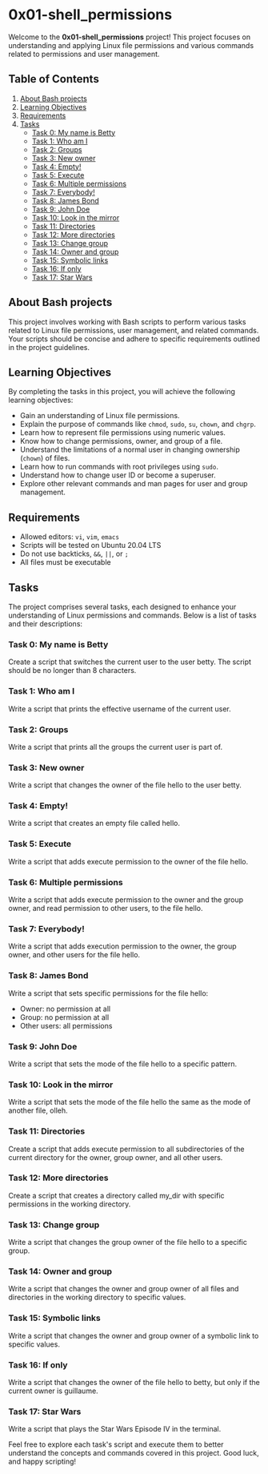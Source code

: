 # 0x01-shell_permissions

Welcome to the **0x01-shell_permissions** project! This project focuses on understanding and applying Linux file permissions and various commands related to permissions and user management.

## Table of Contents

1. [About Bash projects](#about-bash-projects)
2. [Learning Objectives](#learning-objectives)
3. [Requirements](#requirements)
4. [Tasks](#tasks)
   - [Task 0: My name is Betty](#task-0-my-name-is-betty)
   - [Task 1: Who am I](#task-1-who-am-i)
   - [Task 2: Groups](#task-2-groups)
   - [Task 3: New owner](#task-3-new-owner)
   - [Task 4: Empty!](#task-4-empty)
   - [Task 5: Execute](#task-5-execute)
   - [Task 6: Multiple permissions](#task-6-multiple-permissions)
   - [Task 7: Everybody!](#task-7-everybody)
   - [Task 8: James Bond](#task-8-james-bond)
   - [Task 9: John Doe](#task-9-john-doe)
   - [Task 10: Look in the mirror](#task-10-look-in-the-mirror)
   - [Task 11: Directories](#task-11-directories)
   - [Task 12: More directories](#task-12-more-directories)
   - [Task 13: Change group](#task-13-change-group)
   - [Task 14: Owner and group](#task-14-owner-and-group)
   - [Task 15: Symbolic links](#task-15-symbolic-links)
   - [Task 16: If only](#task-16-if-only)
   - [Task 17: Star Wars](#task-17-star-wars)

## About Bash projects

This project involves working with Bash scripts to perform various tasks related to Linux file permissions, user management, and related commands. Your scripts should be concise and adhere to specific requirements outlined in the project guidelines.

## Learning Objectives

By completing the tasks in this project, you will achieve the following learning objectives:

- Gain an understanding of Linux file permissions.
- Explain the purpose of commands like `chmod`, `sudo`, `su`, `chown`, and `chgrp`.
- Learn how to represent file permissions using numeric values.
- Know how to change permissions, owner, and group of a file.
- Understand the limitations of a normal user in changing ownership (`chown`) of files.
- Learn how to run commands with root privileges using `sudo`.
- Understand how to change user ID or become a superuser.
- Explore other relevant commands and man pages for user and group management.

## Requirements

- Allowed editors: `vi`, `vim`, `emacs`
- Scripts will be tested on Ubuntu 20.04 LTS
- Do not use backticks, `&&`, `||`, or `;`
- All files must be executable

## Tasks

The project comprises several tasks, each designed to enhance your understanding of Linux permissions and commands. Below is a list of tasks and their descriptions:

### Task 0: My name is Betty

Create a script that switches the current user to the user betty. The script should be no longer than 8 characters.

### Task 1: Who am I

Write a script that prints the effective username of the current user.

### Task 2: Groups

Write a script that prints all the groups the current user is part of.

### Task 3: New owner

Write a script that changes the owner of the file hello to the user betty.

### Task 4: Empty!

Write a script that creates an empty file called hello.

### Task 5: Execute

Write a script that adds execute permission to the owner of the file hello.

### Task 6: Multiple permissions

Write a script that adds execute permission to the owner and the group owner, and read permission to other users, to the file hello.

### Task 7: Everybody!

Write a script that adds execution permission to the owner, the group owner, and other users for the file hello.

### Task 8: James Bond

Write a script that sets specific permissions for the file hello:
- Owner: no permission at all
- Group: no permission at all
- Other users: all permissions

### Task 9: John Doe

Write a script that sets the mode of the file hello to a specific pattern.

### Task 10: Look in the mirror

Write a script that sets the mode of the file hello the same as the mode of another file, olleh.

### Task 11: Directories

Create a script that adds execute permission to all subdirectories of the current directory for the owner, group owner, and all other users.

### Task 12: More directories

Create a script that creates a directory called my_dir with specific permissions in the working directory.

### Task 13: Change group

Write a script that changes the group owner of the file hello to a specific group.

### Task 14: Owner and group

Write a script that changes the owner and group owner of all files and directories in the working directory to specific values.

### Task 15: Symbolic links

Write a script that changes the owner and group owner of a symbolic link to specific values.

### Task 16: If only

Write a script that changes the owner of the file hello to betty, but only if the current owner is guillaume.

### Task 17: Star Wars

Write a script that plays the Star Wars Episode IV in the terminal.

Feel free to explore each task's script and execute them to better understand the concepts and commands covered in this project. Good luck, and happy scripting!
